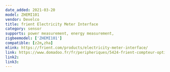 ```yaml
---
date_added: 2021-03-20
model: ZHEMI101
vendor: Develco
title: frient Electricity Meter Interface
category: sensor
supports: power measurement, energy measurement,
zigbeemodel: ['ZHEMI101']
compatible: [z2m,zha]
mlink: https://frient.com/products/electricity-meter-interface/
link: https://www.domadoo.fr/fr/peripheriques/5424-frient-compteur-optique-de-consommation-d-electricite-zigbee-ha-5713594002583.html
link2: 
link3: 
---
```


